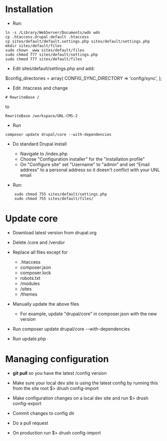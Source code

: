 # Installation
  
  * Run:
  ```
  ln -s /Library/WebServer/Documents/wdn wdn
  cp .htaccess.drupal-default .htaccess
  cp sites/default/default.settings.php sites/default/settings.php
  mkdir sites/default/files
  sudo chown _www sites/default/files
  sudo chmod 777 sites/default/settings.php
  sudo chmod 777 sites/default/files
  ```

  * Edit sites/default/settings.php and add:

  $config_directories = array(
    CONFIG_SYNC_DIRECTORY => 'config/sync',
  );

  * Edit .htaccess and change
  ``` 
  # RewriteBase /
  ```
  to
  ``` 
  RewriteBase /workspace/UNL-CMS-2
  ```

  * Run
  ```
  composer update drupal/core --with-dependencies
  ```

  * Do standard Drupal install
    - Navigate to /index.php
    - Choose "Configuration installer" for the "installation profile"
    - On "Configure site" set "Username" to "admin" and set "Email address" to a personal address so it doesn't conflict with your UNL email

  * Run:
```
    sudo chmod 755 sites/default/settings.php
    sudo chmod 755 sites/default/files/
```


# Update core

  * Download latest version from drupal.org

  * Delete /core and /vendor

  * Replace all files except for
    - .htaccess
    - composer.json
    - composer.lock
    - robots.txt
    - /modules
    - /sites
    - /themes

  * Manually update the above files
    - For example, update "drupal/core" in composer.json with the new version

  * Run composer update drupal/core --with-dependencies

  * Run update.php


# Managing configuration

  * **git pull** so you have the latest /config version

  * Make sure your local dev site is using the latest config by running this from the site root $> drush config-import

  * Make configuration changes on a local dev site and run $> drush config-export

  * Commit changes to config dir
  
  * Do a pull request

  * On production run $> drush config-import
